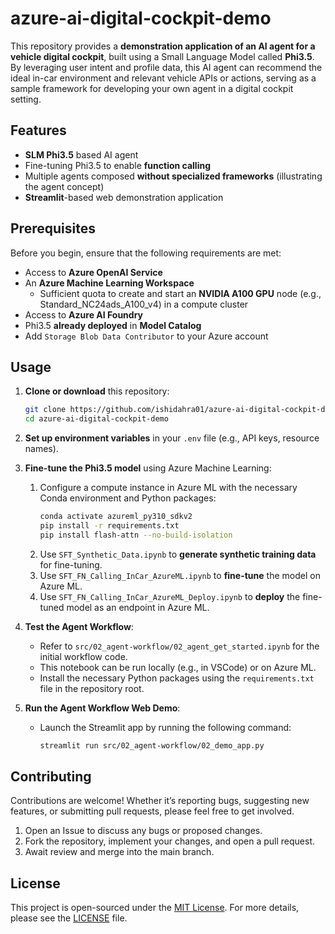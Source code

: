 # azure-ai-digital-cockpit-demo

This repository provides a **demonstration application of an AI agent for a vehicle digital cockpit**, built using a Small Language Model called **Phi3.5**. By leveraging user intent and profile data, this AI agent can recommend the ideal in-car environment and relevant vehicle APIs or actions, serving as a sample framework for developing your own agent in a digital cockpit setting.

## Features

- **SLM Phi3.5** based AI agent
- Fine-tuning Phi3.5 to enable **function calling**
- Multiple agents composed **without specialized frameworks** (illustrating the agent concept)
- **Streamlit**-based web demonstration application

## Prerequisites

Before you begin, ensure that the following requirements are met:

- Access to **Azure OpenAI Service**
- An **Azure Machine Learning Workspace**  
  - Sufficient quota to create and start an **NVIDIA A100 GPU** node (e.g., Standard_NC24ads_A100_v4) in a compute cluster
- Access to **Azure AI Foundry**
- Phi3.5 **already deployed** in **Model Catalog**
- Add `Storage Blob Data Contributor` to your Azure account

## Usage

1. **Clone or download** this repository:
   ```bash
   git clone https://github.com/ishidahra01/azure-ai-digital-cockpit-demo
   cd azure-ai-digital-cockpit-demo
   ```

2. **Set up environment variables** in your `.env` file (e.g., API keys, resource names).

3. **Fine-tune the Phi3.5 model** using Azure Machine Learning:
   1. Configure a compute instance in Azure ML with the necessary Conda environment and Python packages:
      ```bash
      conda activate azureml_py310_sdkv2
      pip install -r requirements.txt
	  pip install flash-attn --no-build-isolation
      ```
   2. Use `SFT_Synthetic_Data.ipynb` to **generate synthetic training data** for fine-tuning.
   3. Use `SFT_FN_Calling_InCar_AzureML.ipynb` to **fine-tune** the model on Azure ML.
   4. Use `SFT_FN_Calling_InCar_AzureML_Deploy.ipynb` to **deploy** the fine-tuned model as an endpoint in Azure ML.

4. **Test the Agent Workflow**:
   - Refer to `src/02_agent-workflow/02_agent_get_started.ipynb` for the initial workflow code.
   - This notebook can be run locally (e.g., in VSCode) or on Azure ML.
   - Install the necessary Python packages using the `requirements.txt` file in the repository root.

5. **Run the Agent Workflow Web Demo**:
   - Launch the Streamlit app by running the following command:
     ```bash
     streamlit run src/02_agent-workflow/02_demo_app.py
     ```

## Contributing

Contributions are welcome! Whether it’s reporting bugs, suggesting new features, or submitting pull requests, please feel free to get involved.

1. Open an Issue to discuss any bugs or proposed changes.
2. Fork the repository, implement your changes, and open a pull request.
3. Await review and merge into the main branch.

## License

This project is open-sourced under the [MIT License](LICENSE). For more details, please see the [LICENSE](LICENSE) file.